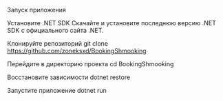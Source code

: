 Запуск приложения

Установите .NET SDK
Скачайте и установите последнюю версию .NET SDK с официального сайта .NET.

Клонируйте репозиторий
git clone https://github.com/zoneksxd/BookingShmooking

Перейдите в директорию проекта
cd BookingShmooking

Восстановите зависимости
dotnet restore

Запустите приложение
dotnet run
